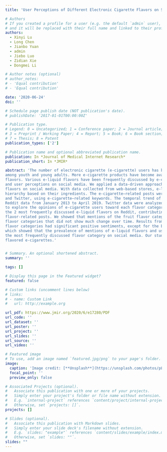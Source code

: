 ```yaml
---
title: 'User Perceptions of Different Electronic Cigarette Flavors on Social Media: Observational Study'

# Authors
# If you created a profile for a user (e.g. the default `admin` user), write the username (folder name) here
# and it will be replaced with their full name and linked to their profile.
authors:
  - Xinyi Lu
  - Long Chen
  - Jianbo Yuan
  - admin
  - Jiebo Luo
  - Zidian Xie
  - Dongmei Li

# Author notes (optional)
# author_notes:
# - 'Equal contribution'
# - 'Equal contribution'

date: '2020-06-24'
doi: ''

# Schedule page publish date (NOT publication's date).
# publishDate: '2017-01-01T00:00:00Z'

# Publication type.
# Legend: 0 = Uncategorized; 1 = Conference paper; 2 = Journal article;
# 3 = Preprint / Working Paper; 4 = Report; 5 = Book; 6 = Book section;
# 7 = Thesis; 8 = Patent
publication_types: ['2']

# Publication name and optional abbreviated publication name.
publication: In *Journal of Medical Internet Research*
publication_short: In *JMIR*

abstract: 'The number of electronic cigarette (e-cigarette) users has been increasing rapidly in recent years, especially
among youth and young adults. More e-cigarette products have become available, including e-liquids with various brands and
flavors. Various e-liquid flavors have been frequently discussed by e-cigarette users on social media. This study aimed to examine the longitudinal prevalence of mentions of electronic cigarette liquid (e-liquid) flavors
and user perceptions on social media. We applied a data-driven approach to analyze the trends and macro-level user sentiments of different e-cigarette
flavors on social media. With data collected from web-based stores, e-liquid flavors were classified into categories in a flavor
hierarchy based on their ingredients. The e-cigarette–related posts were collected from social media platforms, including Reddit
and Twitter, using e-cigarette–related keywords. The temporal trend of mentions of e-liquid flavor categories was compiled using
Reddit data from January 2013 to April 2019. Twitter data were analyzed using a sentiment analysis from May to August 2019
to explore the opinions of e-cigarette users toward each flavor category. More than 1000 e-liquid flavors were classified into 7 major flavor categories. The fruit and sweets categories were
the 2 most frequently discussed e-liquid flavors on Reddit, contributing to approximately 58% and 15%, respectively, of all
flavor-related posts. We showed that mentions of the fruit flavor category had a steady overall upward trend compared with other
flavor categories that did not show much change over time. Results from the sentiment analysis demonstrated that most e-liquid
flavor categories had significant positive sentiments, except for the beverage and tobacco categories. The most updated information about the popular e-liquid flavors mentioned on social media was investigated,
which showed that the prevalence of mentions of e-liquid flavors and user perceptions on social media were different. Fruit was
the most frequently discussed flavor category on social media. Our study provides valuable information for future regulation of
flavored e-cigarettes.'


# Summary. An optional shortened abstract.
summary: ''

tags: []

# Display this page in the Featured widget?
featured: false

# Custom links (uncomment lines below)
# links:
# - name: Custom Link
#   url: http://example.org

url_pdf: https://www.jmir.org/2020/6/e17280/PDF
url_code: ''
url_dataset: ''
url_poster: ''
url_project: ''
url_slides: ''
url_source: ''
url_video: ''

# Featured image
# To use, add an image named `featured.jpg/png` to your page's folder.
image:
  caption: 'Image credit: [**Unsplash**](https://unsplash.com/photos/pLCdAaMFLTE)'
  focal_point: ''
  preview_only: false

# Associated Projects (optional).
#   Associate this publication with one or more of your projects.
#   Simply enter your project's folder or file name without extension.
#   E.g. `internal-project` references `content/project/internal-project/index.md`.
#   Otherwise, set `projects: []`.
projects: []

# Slides (optional).
#   Associate this publication with Markdown slides.
#   Simply enter your slide deck's filename without extension.
#   E.g. `slides: "example"` references `content/slides/example/index.md`.
#   Otherwise, set `slides: ""`.
slides: ""
---
```

